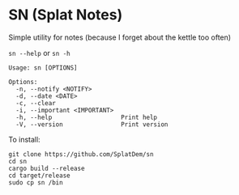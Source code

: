 # SN (Splat Notes)

Simple utility for notes (because I forget about the kettle too often)

`sn --help` or `sn -h`
```
Usage: sn [OPTIONS]

Options:
  -n, --notify <NOTIFY>        
  -d, --date <DATE>            
  -c, --clear                  
  -i, --important <IMPORTANT>  
  -h, --help                   Print help
  -V, --version                Print version
```

To install:
```
git clone https://github.com/SplatDem/sn
cd sn
cargo build --release
cd target/release
sudo cp sn /bin
```
